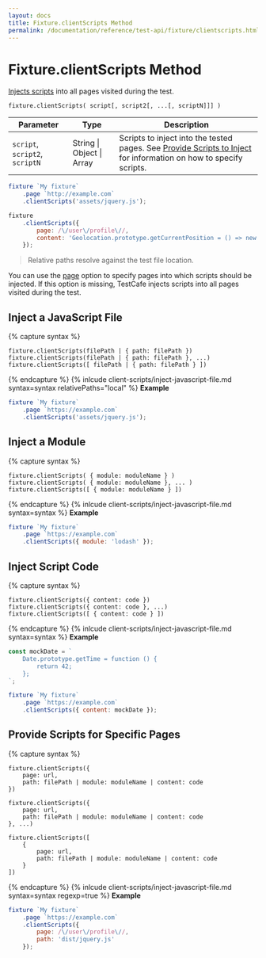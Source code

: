 ```yaml
---
layout: docs
title: Fixture.clientScripts Method
permalink: /documentation/reference/test-api/fixture/clientscripts.html
---
```

# Fixture.clientScripts Method

[Injects scripts](../../../guides/advanced-guides/inject-client-scripts.md) into all pages visited during the test.

```text
fixture.clientScripts( script[, script2[, ...[, scriptN]]] )
```

Parameter | Type     | Description
--------- | -------- | ---------------------------------------------------------------------------
`script`, `script2`, `scriptN` | String &#124; Object &#124; Array | Scripts to inject into the tested pages. See [Provide Scripts to Inject](../../../guides/advanced-guides/inject-client-scripts.md#provide-scripts-to-inject) for information on how to specify scripts.

```js
fixture `My fixture`
    .page `http://example.com`
    .clientScripts('assets/jquery.js');
```

```js
fixture
    .clientScripts({
        page: /\/user\/profile\//,
        content: 'Geolocation.prototype.getCurrentPosition = () => new Positon(0, 0);'
    });
```

> Relative paths resolve against the test file location.

You can use the [page](../../../guides/advanced-guides/inject-client-scripts.md#provide-scripts-for-specific-pages) option to specify pages into which scripts should be injected. If this option is missing, TestCafe injects scripts into all pages visited during the test.

## Inject a JavaScript File

{% capture syntax %}
```text
fixture.clientScripts(filePath | { path: filePath })
fixture.clientScripts(filePath | { path: filePath }, ...)
fixture.clientScripts([ filePath | { path: filePath } ])
```
{% endcapture %}
{% inlcude client-scripts/inject-javascript-file.md syntax=syntax relativePaths="local" %}
**Example**

```js
fixture `My fixture`
    .page `https://example.com`
    .clientScripts('assets/jquery.js');
```

## Inject a Module

{% capture syntax %}
```text
fixture.clientScripts( { module: moduleName } )
fixture.clientScripts( { module: moduleName }, ... )
fixture.clientScripts([ { module: moduleName } ])
```
{% endcapture %}
{% inlcude client-scripts/inject-javascript-file.md syntax=syntax %}
**Example**

```js
fixture `My fixture`
    .page `https://example.com`
    .clientScripts({ module: 'lodash' });
```

## Inject Script Code

{% capture syntax %}
```text
fixture.clientScripts({ content: code })
fixture.clientScripts({ content: code }, ...)
fixture.clientScripts([ { content: code } ])
```
{% endcapture %}
{% inlcude client-scripts/inject-javascript-file.md syntax=syntax %}
**Example**

```js
const mockDate = `
    Date.prototype.getTime = function () {
        return 42;
    };
`;

fixture `My fixture`
    .page `https://example.com`
    .clientScripts({ content: mockDate });
```

## Provide Scripts for Specific Pages

{% capture syntax %}
```text
fixture.clientScripts({
    page: url,
    path: filePath | module: moduleName | content: code
})

fixture.clientScripts({
    page: url,
    path: filePath | module: moduleName | content: code
}, ...)

fixture.clientScripts([
    {
        page: url,
        path: filePath | module: moduleName | content: code
    }
])
```
{% endcapture %}
{% inlcude client-scripts/inject-javascript-file.md syntax=syntax regexp=true %}
**Example**

```js
fixture `My fixture`
    .page `https://example.com`
    .clientScripts({
        page: /\/user\/profile\//,
        path: 'dist/jquery.js'
    });
```